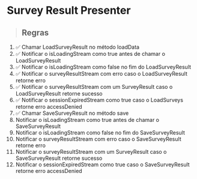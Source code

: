 # Survey Result Presenter

> ## Regras

1. ✅ Chamar LoadSurveyResult no método loadData
2. ✅ Notificar o isLoadingStream como true antes de chamar o LoadSurveyResult
3. ✅ Notificar o isLoadingStream como false no fim do LoadSurveyResult
4. ✅ Notificar o surveyResultStream com erro caso o LoadSurveyResult retorne erro
5. ✅ Notificar o surveyResultStream com um SurveyResult caso o LoadSurveyResult retorne sucesso
6. ✅ Notificar o sessionExpiredStream como true caso o LoadSurveys retorne erro accessDenied
7. ✅ Chamar SaveSurveyResult no método save
8. Notificar o isLoadingStream como true antes de chamar o SaveSurveyResult
9. Notificar o isLoadingStream como false no fim do SaveSurveyResult
10. Notificar o surveyResultStream com erro caso o SaveSurveyResult retorne erro
11. Notificar o surveyResultStream com um SurveyResult caso o SaveSurveyResult retorne sucesso
12. Notificar o sessionExpiredStream como true caso o SaveSurveyResult retorne erro accessDenied
